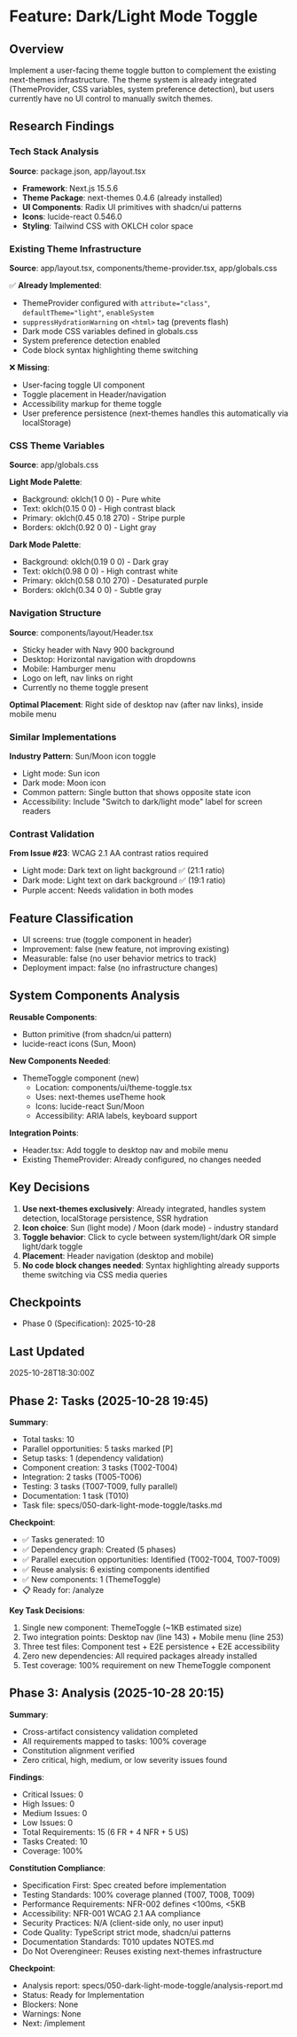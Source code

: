 # Feature: Dark/Light Mode Toggle

## Overview
Implement a user-facing theme toggle button to complement the existing next-themes infrastructure. The theme system is already integrated (ThemeProvider, CSS variables, system preference detection), but users currently have no UI control to manually switch themes.

## Research Findings

### Tech Stack Analysis
**Source**: package.json, app/layout.tsx

- **Framework**: Next.js 15.5.6
- **Theme Package**: next-themes 0.4.6 (already installed)
- **UI Components**: Radix UI primitives with shadcn/ui patterns
- **Icons**: lucide-react 0.546.0
- **Styling**: Tailwind CSS with OKLCH color space

### Existing Theme Infrastructure
**Source**: app/layout.tsx, components/theme-provider.tsx, app/globals.css

✅ **Already Implemented**:
- ThemeProvider configured with `attribute="class"`, `defaultTheme="light"`, `enableSystem`
- `suppressHydrationWarning` on `<html>` tag (prevents flash)
- Dark mode CSS variables defined in globals.css
- System preference detection enabled
- Code block syntax highlighting theme switching

❌ **Missing**:
- User-facing toggle UI component
- Toggle placement in Header/navigation
- Accessibility markup for theme toggle
- User preference persistence (next-themes handles this automatically via localStorage)

### CSS Theme Variables
**Source**: app/globals.css

**Light Mode Palette**:
- Background: oklch(1 0 0) - Pure white
- Text: oklch(0.15 0 0) - High contrast black
- Primary: oklch(0.45 0.18 270) - Stripe purple
- Borders: oklch(0.92 0 0) - Light gray

**Dark Mode Palette**:
- Background: oklch(0.19 0 0) - Dark gray
- Text: oklch(0.98 0 0) - High contrast white
- Primary: oklch(0.58 0.10 270) - Desaturated purple
- Borders: oklch(0.34 0 0) - Subtle gray

### Navigation Structure
**Source**: components/layout/Header.tsx

- Sticky header with Navy 900 background
- Desktop: Horizontal navigation with dropdowns
- Mobile: Hamburger menu
- Logo on left, nav links on right
- Currently no theme toggle present

**Optimal Placement**: Right side of desktop nav (after nav links), inside mobile menu

### Similar Implementations
**Industry Pattern**: Sun/Moon icon toggle
- Light mode: Sun icon
- Dark mode: Moon icon
- Common pattern: Single button that shows opposite state icon
- Accessibility: Include "Switch to dark/light mode" label for screen readers

### Contrast Validation
**From Issue #23**: WCAG 2.1 AA contrast ratios required
- Light mode: Dark text on light background ✅ (21:1 ratio)
- Dark mode: Light text on dark background ✅ (19:1 ratio)
- Purple accent: Needs validation in both modes

## Feature Classification
- UI screens: true (toggle component in header)
- Improvement: false (new feature, not improving existing)
- Measurable: false (no user behavior metrics to track)
- Deployment impact: false (no infrastructure changes)

## System Components Analysis

**Reusable Components**:
- Button primitive (from shadcn/ui pattern)
- lucide-react icons (Sun, Moon)

**New Components Needed**:
- ThemeToggle component (new)
  - Location: components/ui/theme-toggle.tsx
  - Uses: next-themes useTheme hook
  - Icons: lucide-react Sun/Moon
  - Accessibility: ARIA labels, keyboard support

**Integration Points**:
- Header.tsx: Add toggle to desktop nav and mobile menu
- Existing ThemeProvider: Already configured, no changes needed

## Key Decisions

1. **Use next-themes exclusively**: Already integrated, handles system detection, localStorage persistence, SSR hydration
2. **Icon choice**: Sun (light mode) / Moon (dark mode) - industry standard
3. **Toggle behavior**: Click to cycle between system/light/dark OR simple light/dark toggle
4. **Placement**: Header navigation (desktop and mobile)
5. **No code block changes needed**: Syntax highlighting already supports theme switching via CSS media queries

## Checkpoints
- Phase 0 (Specification): 2025-10-28

## Last Updated
2025-10-28T18:30:00Z

## Phase 2: Tasks (2025-10-28 19:45)

**Summary**:
- Total tasks: 10
- Parallel opportunities: 5 tasks marked [P]
- Setup tasks: 1 (dependency validation)
- Component creation: 3 tasks (T002-T004)
- Integration: 2 tasks (T005-T006)
- Testing: 3 tasks (T007-T009, fully parallel)
- Documentation: 1 task (T010)
- Task file: specs/050-dark-light-mode-toggle/tasks.md

**Checkpoint**:
- ✅ Tasks generated: 10
- ✅ Dependency graph: Created (5 phases)
- ✅ Parallel execution opportunities: Identified (T002-T004, T007-T009)
- ✅ Reuse analysis: 6 existing components identified
- ✅ New components: 1 (ThemeToggle)
- 📋 Ready for: /analyze

**Key Task Decisions**:
1. Single new component: ThemeToggle (~1KB estimated size)
2. Two integration points: Desktop nav (line 143) + Mobile menu (line 253)
3. Three test files: Component test + E2E persistence + E2E accessibility
4. Zero new dependencies: All required packages already installed
5. Test coverage: 100% requirement on new ThemeToggle component

## Phase 3: Analysis (2025-10-28 20:15)

**Summary**:
- Cross-artifact consistency validation completed
- All requirements mapped to tasks: 100% coverage
- Constitution alignment verified
- Zero critical, high, medium, or low severity issues found

**Findings**:
- Critical Issues: 0
- High Issues: 0
- Medium Issues: 0
- Low Issues: 0
- Total Requirements: 15 (6 FR + 4 NFR + 5 US)
- Tasks Created: 10
- Coverage: 100%

**Constitution Compliance**:
- Specification First: Spec created before implementation
- Testing Standards: 100% coverage planned (T007, T008, T009)
- Performance Requirements: NFR-002 defines <100ms, <5KB
- Accessibility: NFR-001 WCAG 2.1 AA compliance
- Security Practices: N/A (client-side only, no user input)
- Code Quality: TypeScript strict mode, shadcn/ui patterns
- Documentation Standards: T010 updates NOTES.md
- Do Not Overengineer: Reuses existing next-themes infrastructure

**Checkpoint**:
- Analysis report: specs/050-dark-light-mode-toggle/analysis-report.md
- Status: Ready for Implementation
- Blockers: None
- Warnings: None
- Next: /implement
